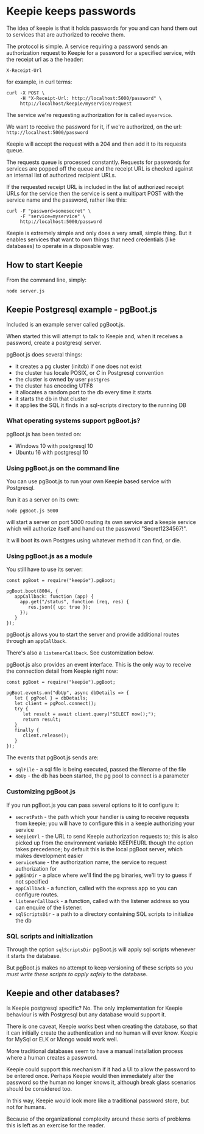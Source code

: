 # Keepie keeps passwords

The idea of keepie is that it holds passwords for you and can hand
them out to services that are authorized to receive them.

The protocol is simple. A service requiring a password sends an
authorization request to Keepie for a password for a specified
service, with the receipt url as a the header:

```
X-Receipt-Url
```

for example, in curl terms:

```
curl -X POST \
     -H "X-Receipt-Url: http://localhost:5000/password" \
     http://localhost/keepie/myservice/request
```

The service we're requesting authorization for is called
`myservice`. 

We want to receive the password for it, if we're authorized, on the
url: `http://localhost:5000/password`

Keepie will accept the request with a 204 and then add it to its
requests queue.

The requests queue is processed constantly. Requests for passwords for
services are popped off the queue and the receipt URL is checked
against an internal list of authorized recipient URLs. 

If the requested receipt URL is included in the list of authorized
receipt URLs for the service then the service is sent a multipart POST
with the service name and the password, rather like this:

```
curl -F "password=somesecret" \
     -F "service=myservice" \
     http://localhost:5000/password
```

Keepie is extremely simple and only does a very small, simple
thing. But it enables services that want to own things that need
credentials (like databases) to operate in a disposable way.

## How to start Keepie

From the command line, simply:

```
node server.js
```


## Keepie Postgresql example - pgBoot.js

Included is an example server called pgBoot.js.

When started this will attempt to talk to Keepie and, when it receives
a password, create a postgresql server.

pgBoot.js does several things:

* it creates a pg cluster (initdb) if one does not exist
 * the cluster has locale POSIX, or *C* in Postgresql convention
 * the cluster is owned by user `postgres`
 * the cluster has encoding UTF8
* it allocates a random port to the db every time it starts
* it starts the db in that cluster
* it applies the SQL it finds in a sql-scripts directory to the running DB


### What operating systems support pgBoot.js?

pgBoot.js has been tested on:

* Windows 10 with postgresql 10
* Ubuntu 16 with postgresql 10


### Using pgBoot.js on the command line

You can use pgBoot.js to run your own Keepie based service with
Postgresql.

Run it as a server on its own:

```
node pgBoot.js 5000
```

will start a server on port 5000 routing its own service and a keepie
service which will authorize itself and hand out the password
"Secret1234567!".

It will boot its own Postgres using whatever method it can find, or
die.

### Using pgBoot.js as a module

You still have to use its server:

```
const pgBoot = require("keepie").pgBoot;

pgBoot.boot(8004, {
   appCallback: function (app) {
     app.get("/status", function (req, res) {
        res.json({ up: true });
     });
   }
});
```

pgBoot.js allows you to start the server and provide additional routes
through an `appCallback`.

There's also a `listenerCallback`. See customization below.

pgBoot.js also provides an event interface. This is the only way to
receive the connection detail from Keepie right now:

```
const pgBoot = require("keepie").pgBoot;

pgBoot.events.on("dbUp", async dbDetails => {
   let { pgPool } = dbDetails;
   let client = pgPool.connect();
   try {
      let result = await client.query("SELECT now();");
      return result;
   }
   finally {
      client.release();
   }
});
```

The events that pgBoot.js sends are:

* `sqlFile` - a sql file is being executed, passed the filename of the file
* `dbUp` - the db has been started, the pg pool to connect is a parameter


### Customizing pgBoot.js

If you run pgBoot.js you can pass several options to it to configure
it:

* `secretPath` - the path which your handler is using to receive
  requests from keepie; you will have to configure this in a keepie
  authorizing your service
* `keepieUrl` - the URL to send Keepie authorization requests to; this
  is also picked up from the environment variable KEEPIEURL though the
  option takes precedence; by default this is the local pgBoot server,
  which makes development easier
* `serviceName` - the authorization name, the service to request authorization for
* `pgBinDir` - a place where we'll find the pg binaries, we'll try to guess if not specified
* `appCallback` - a function, called with the express app so you can configure routes.
* `listenerCallback` - a function, called with the listener address so you can enquire of the listener.
* `sqlScriptsDir` - a path to a directory containing SQL scripts to initialize the db

### SQL scripts and initialization

Through the option `sqlScriptsDir` pgBoot.js will apply sql scripts
whenever it starts the database.  

But pgBoot.js makes no attempt to keep versioning of these scripts so
*you must write these scripts to apply safely* to the database.

## Keepie and other databases?

Is Keepie postgresql specific? No. The only implementation for Keepie
behaviour is with Postgresql but any database would support it.

There is one caveat, Keepie works best when creating the database, so
that it can initially create the authentication and no human will ever
know. Keepie for MySql or ELK or Mongo would work well.

More traditional databases seem to have a manual installation process
where a human creates a password.

Keepie could support this mechanism if it had a UI to allow the
password to be entered once. Perhaps Keepie would then immediately
alter the password so the human no longer knows it, although break
glass scenarios should be considered too.

In this way, Keepie would look more like a traditional password store,
but not for humans.

Because of the organizational complexity around these sorts of
problems this is left as an exercise for the reader.

